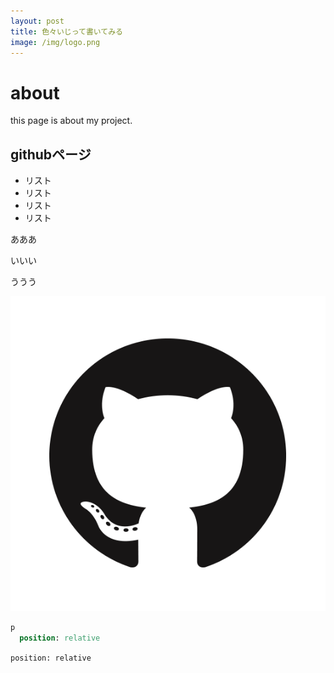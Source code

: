 ```yaml
---
layout: post
title: 色々いじって書いてみる
image: /img/logo.png
---
```


# about
this page is about my project.

## githubページ  

- リスト
- リスト
- リスト
- リスト

あああ  

いいい  

ううう  

![logo](/img/logo.png)

```sass
p
  position: relative
```

`
position: relative
`
